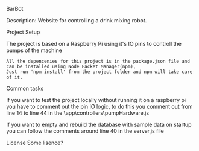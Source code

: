BarBot

Description: Website for controlling a drink mixing robot.

Project Setup

The project is based on a Raspberry Pi using it's IO pins to controll the pumps of the machine

    All the depencenies for this project is in the package.json file and can be installed using Node Packet Manager(npm),
    Just run 'npm install' from the project folder and npm will take care of it.


Common tasks

  If you want to test the project locally without running it on a raspberry pi you have to comment out the pin IO logic,
  to do this you comment out from line 14 to line 44 in the \app\controllers\pumpHardware.js

  If you want to empty and rebuild the database with sample data on startup you can follow the comments around line 40 in the server.js file

License
  Some lisence?
